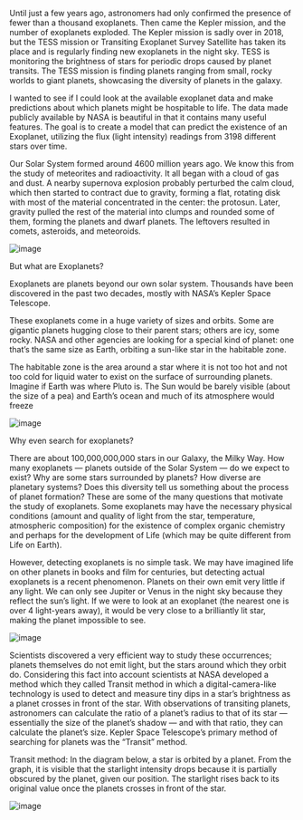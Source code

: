 Until just a few years ago, astronomers had only confirmed the presence of fewer than a thousand exoplanets. Then came the Kepler mission, and the number of exoplanets exploded. The Kepler mission is sadly over in 2018, but the TESS mission or Transiting Exoplanet Survey Satellite has taken its place and is regularly finding new exoplanets in the night sky. TESS is monitoring the brightness of stars for periodic drops caused by planet transits. The TESS mission is finding planets ranging from small, rocky worlds to giant planets, showcasing the diversity of planets in the galaxy.

I wanted to see if I could look at the available exoplanet data and make predictions about which planets might be hospitable to life. The data made publicly available by NASA is beautiful in that it contains many useful features. The goal is to create a model that can predict the existence of an Exoplanet, utilizing the flux (light intensity) readings from 3198 different stars over time.

Our Solar System formed around 4600 million years ago. We know this from the study of meteorites and radioactivity. It all began with a cloud of gas and dust. A nearby supernova explosion probably perturbed the calm cloud, which then started to contract due to gravity, forming a flat, rotating disk with most of the material concentrated in the center: the protosun. Later, gravity pulled the rest of the material into clumps and rounded some of them, forming the planets and dwarf planets. The leftovers resulted in comets, asteroids, and meteoroids.


![image](https://user-images.githubusercontent.com/49754403/122517910-34552380-d02e-11eb-8684-05e2e5517957.png)



But what are Exoplanets?

Exoplanets are planets beyond our own solar system. Thousands have been discovered in the past two decades, mostly with NASA’s Kepler Space Telescope.

These exoplanets come in a huge variety of sizes and orbits. Some are gigantic planets hugging close to their parent stars; others are icy, some rocky. NASA and other agencies are looking for a special kind of planet: one that’s the same size as Earth, orbiting a sun-like star in the habitable zone.

The habitable zone is the area around a star where it is not too hot and not too cold for liquid water to exist on the surface of surrounding planets. Imagine if Earth was where Pluto is. The Sun would be barely visible (about the size of a pea) and Earth’s ocean and much of its atmosphere would freeze

![image](https://user-images.githubusercontent.com/49754403/122517983-4931b700-d02e-11eb-8cfa-db6b04f6ac18.png)


Why even search for exoplanets?

There are about 100,000,000,000 stars in our Galaxy, the Milky Way. How many exoplanets — planets outside of the Solar System — do we expect to exist? Why are some stars surrounded by planets? How diverse are planetary systems? Does this diversity tell us something about the process of planet formation? These are some of the many questions that motivate the study of exoplanets. Some exoplanets may have the necessary physical conditions (amount and quality of light from the star, temperature, atmospheric composition) for the existence of complex organic chemistry and perhaps for the development of Life (which may be quite different from Life on Earth).

However, detecting exoplanets is no simple task. We may have imagined life on other planets in books and film for centuries, but detecting actual exoplanets is a recent phenomenon. Planets on their own emit very little if any light. We can only see Jupiter or Venus in the night sky because they reflect the sun’s light. If we were to look at an exoplanet (the nearest one is over 4 light-years away), it would be very close to a brilliantly lit star, making the planet impossible to see.

![image](https://user-images.githubusercontent.com/49754403/122518026-551d7900-d02e-11eb-9075-9a167415a157.png)




Scientists discovered a very efficient way to study these occurrences; planets themselves do not emit light, but the stars around which they orbit do. Considering this fact into account scientists at NASA developed a method which they called Transit method in which a digital-camera-like technology is used to detect and measure tiny dips in a star’s brightness as a planet crosses in front of the star. With observations of transiting planets, astronomers can calculate the ratio of a planet’s radius to that of its star — essentially the size of the planet’s shadow — and with that ratio, they can calculate the planet’s size.
Kepler Space Telescope’s primary method of searching for planets was the “Transit” method.

Transit method: In the diagram below, a star is orbited by a planet. From the graph, it is visible that the starlight intensity drops because it is partially obscured by the planet, given our position. The starlight rises back to its original value once the planets crosses in front of the star.


![image](https://user-images.githubusercontent.com/49754403/122518486-e42a9100-d02e-11eb-9ccd-a208ab387aad.png)

